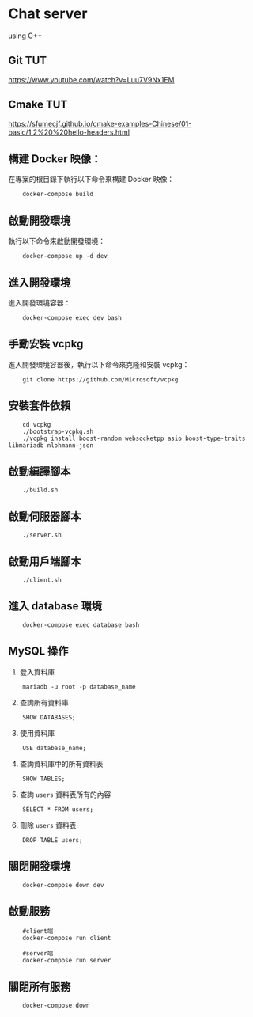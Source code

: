 # Chat server

 using C++

## Git TUT
<https://www.youtube.com/watch?v=Luu7V9Nx1EM>

## Cmake TUT
<https://sfumecjf.github.io/cmake-examples-Chinese/01-basic/1.2%20%20hello-headers.html>

## 構建 Docker 映像：
在專案的根目錄下執行以下命令來構建 Docker 映像：

```bash!
    docker-compose build
```

## 啟動開發環境
執行以下命令來啟動開發環境：

```bash!
    docker-compose up -d dev
```

## 進入開發環境
進入開發環境容器：

```bash!
    docker-compose exec dev bash
```

## 手動安裝 vcpkg
進入開發環境容器後，執行以下命令來克隆和安裝 vcpkg：

```bash!
    git clone https://github.com/Microsoft/vcpkg
```

## 安裝套件依賴

```bash!
    cd vcpkg
    ./bootstrap-vcpkg.sh
    ./vcpkg install boost-random websocketpp asio boost-type-traits libmariadb nlohmann-json
```

## 啟動編譯腳本

```bash!
    ./build.sh
```
## 啟動伺服器腳本

```bash!
    ./server.sh
```

## 啟動用戶端腳本

```bash!
    ./client.sh
```
## 進入 database 環境

```bash!
    docker-compose exec database bash
```

## MySQL 操作

1. 登入資料庫

```bash!
    mariadb -u root -p database_name
```


2. 查詢所有資料庫

```bash!
    SHOW DATABASES;
```

3. 使用資料庫

```bash!
    USE database_name;
```

4. 查詢資料庫中的所有資料表

```bash!
    SHOW TABLES;
```
5. 查詢 `users` 資料表所有的內容

```bash!
    SELECT * FROM users;
```

6. 刪除 `users` 資料表

```bash!
    DROP TABLE users;
```

## 關閉開發環境

```bash!
    docker-compose down dev
```

## 啟動服務

```bash!
    #client端
    docker-compose run client
    
    #server端
    docker-compose run server
```

## 關閉所有服務

```bash!
    docker-compose down
```
